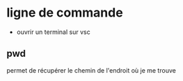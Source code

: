 # ligne de commande 
- ouvrir un terminal sur vsc
## pwd
permet de récupérer le chemin de l'endroit où je me trouve
